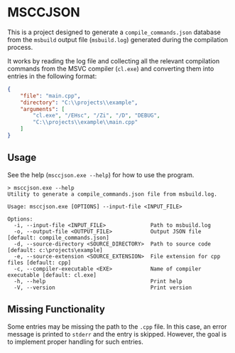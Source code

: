 # MSCCJSON

This is a project designed to generate a `compile_commands.json` database from
the `msbuild` output file (`msbuild.log`) generated during the compilation
process.

It works by reading the log file and collecting all the relevant compilation
commands from the MSVC compiler (`cl.exe`) and converting them into entries in
the following format:

```json
{
    "file": "main.cpp",
    "directory": "C:\\projects\\example",
    "arguments": [
        "cl.exe", "/EHsc", "/Zi", "/D", "DEBUG",
        "C:\\projects\\example\\main.cpp"
    ]
}
```

## Usage

See the help (`msccjson.exe --help`) for how to use the program.

```console
> msccjson.exe --help
Utility to generate a compile_commands.json file from msbuild.log.

Usage: msccjson.exe [OPTIONS] --input-file <INPUT_FILE>

Options:
  -i, --input-file <INPUT_FILE>              Path to msbuild.log
  -o, --output-file <OUTPUT_FILE>            Output JSON file [default: compile_commands.json]
  -d, --source-directory <SOURCE_DIRECTORY>  Path to source code [default: c:\projects\example]
  -e, --source-extension <SOURCE_EXTENSION>  File extension for cpp files [default: cpp]
  -c, --compiler-executable <EXE>            Name of compiler executable [default: cl.exe]
  -h, --help                                 Print help
  -V, --version                              Print version
```

## Missing Functionality

Some entries may be missing the path to the `.cpp` file. In this case, an error
message is printed to `stderr` and the entry is skipped. However, the goal is
to implement proper handling for such entries.
